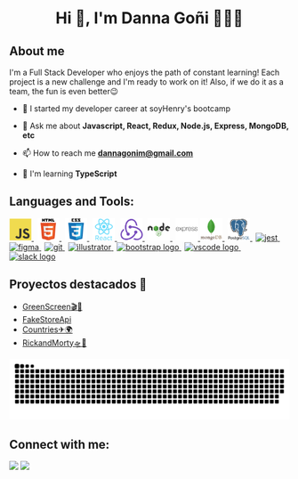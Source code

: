 <h1 align="center">Hi 👋, I'm Danna Goñi 🙋🏻‍♀️</h1>

## About me
I'm a Full Stack Developer who enjoys the path of constant learning! Each project is a new challenge and I'm ready to work on it!
Also, if we do it as a team, the fun is even better😉
- 🌱 I started my developer career at soyHenry's bootcamp

- 💬 Ask me about **Javascript, React, Redux, Node.js, Express, MongoDB, etc**

- 📫 How to reach me **dannagonim@gmail.com**

- 📖 I'm learning **TypeScript**


## Languages and Tools:
<p align="left">
  <a href="https://developer.mozilla.org/en-US/docs/Web/JavaScript" target="_blank" rel="noreferrer">
    <img src="https://raw.githubusercontent.com/devicons/devicon/master/icons/javascript/javascript-original.svg" alt="javascript" width="40" height="40"/>
  </a>
  <img width="2" />
  <a href="https://www.w3.org/html/" target="_blank" rel="noreferrer">
    <img src="https://raw.githubusercontent.com/devicons/devicon/master/icons/html5/html5-original-wordmark.svg" alt="html5" width="40" height="40"/>
  </a>
  <img width="2" />
  <a href="https://www.w3schools.com/css/" target="_blank" rel="noreferrer">
    <img src="https://raw.githubusercontent.com/devicons/devicon/master/icons/css3/css3-original-wordmark.svg" alt="css3" width="40" height="40"/>
  </a>
  <img width="2" />
  <a href="https://reactjs.org/" target="_blank" rel="noreferrer">
    <img src="https://raw.githubusercontent.com/devicons/devicon/master/icons/react/react-original-wordmark.svg" alt="react" width="40" height="40"/>
  </a>
  <img width="2" />
  <a href="https://redux.js.org" target="_blank" rel="noreferrer">
    <img src="https://raw.githubusercontent.com/devicons/devicon/master/icons/redux/redux-original.svg" alt="redux" width="40" height="40"/>
  </a>
  <img width="2" />
  <a href="https://nodejs.org" target="_blank" rel="noreferrer">
    <img src="https://raw.githubusercontent.com/devicons/devicon/master/icons/nodejs/nodejs-original-wordmark.svg" alt="nodejs" width="40" height="40"/>
  </a>
  <img width="2" />
  <a href="https://expressjs.com" target="_blank" rel="noreferrer">
    <img src="https://raw.githubusercontent.com/devicons/devicon/master/icons/express/express-original-wordmark.svg" alt="express" width="40" height="40"/>
  </a>
  <a href="https://www.mongodb.com/" target="_blank" rel="noreferrer">
    <img src="https://raw.githubusercontent.com/devicons/devicon/master/icons/mongodb/mongodb-original-wordmark.svg" alt="mongodb" width="40" height="40"/>
  </a>
    <img width="2" />
  <a href="https://www.postgresql.org" target="_blank" rel="noreferrer">
    <img src="https://raw.githubusercontent.com/devicons/devicon/master/icons/postgresql/postgresql-original-wordmark.svg" alt="postgresql" width="40" height="40"/>
  </a>
    <img width="2" />
  <a href="https://jestjs.io" target="_blank" rel="noreferrer">
    <img src="https://www.vectorlogo.zone/logos/jestjsio/jestjsio-icon.svg" alt="jest" width="40" height="40"/>
  </a>
  <img width="2" />
  <a href="https://www.figma.com/" target="_blank" rel="noreferrer">
    <img src="https://www.vectorlogo.zone/logos/figma/figma-icon.svg" alt="figma" width="40" height="40"/>
  </a>
  <img width="2" />
  <a href="https://git-scm.com/" target="_blank" rel="noreferrer">
    <img src="https://www.vectorlogo.zone/logos/git-scm/git-scm-icon.svg" alt="git" width="40" height="40"/>
  </a>
  <img width="2" />
  <a href="https://www.adobe.com/in/products/illustrator.html" target="_blank" rel="noreferrer">
    <img src="https://www.vectorlogo.zone/logos/adobe_illustrator/adobe_illustrator-icon.svg" alt="illustrator" width="40" height="40"/>
  </a>
   <img width="2" />
  <a href="https://www.adobe.com/in/products/illustrator.html" target="_blank" rel="noreferrer">
    <img src="https://cdn.jsdelivr.net/gh/devicons/devicon/icons/bootstrap/bootstrap-original.svg" height="40" alt="bootstrap logo"  />
  </a>
   <img width="2" />
  <a href="https://www.postgresql.org" target="_blank" rel="noreferrer">
    <img src="https://cdn.jsdelivr.net/gh/devicons/devicon/icons/vscode/vscode-original.svg" height="40" alt="vscode logo"  />
  </a>
  <img width="2" />
  <a href="https://www.postgresql.org" target="_blank" rel="noreferrer">
    <img src="https://cdn.jsdelivr.net/gh/devicons/devicon/icons/slack/slack-original.svg" height="40" alt="slack logo"  />
  </a>
</p>

## Proyectos destacados 🚀

- [GreenScreen🎬🍿](https://github.com/MoviesPf)
- [FakeStoreApi](https://github.com/Dannagoni/FakeStoreApiRest)
- [Countries✈🌍](https://github.com/Dannagoni/Proyecto-Individual-Countries)
- [RickandMorty🛸🧪](https://github.com/Dannagoni/Rick_and_Morty_Proyect)


<p align="center">
  <img  src="https://raw.githubusercontent.com/Elanza-48/Elanza-48/main/resources/img/github-contribution-grid-snake.svg"
    alt="example" />
</p>

## Connect with me:
<div> 
  <a href="https://www.linkedin.com/in/danna-go%C3%B1i-6aa163274/" target="_blank"><img src="https://img.shields.io/badge/-LinkedIn-%230077B5?style=for-the-badge&logo=linkedin&logoColor=white" target="_blank"></a>
  <a href = "mailto:dannagonim@gmail.com"><img src="https://img.shields.io/badge/-Gmail-%23333?style=for-the-badge&logo=gmail&logoColor=white" target="_blank"></a>
</div>

